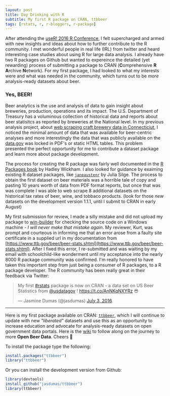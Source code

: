 ```yaml
---
layout: post
title: Day Drinking with R
subtitle: My first R package on CRAN, ttbbeer
tags: [rstats, r, r-bloggers, r-package]
---
```


After attending the [useR! 2016 R Conference](http://user2016.org/), I felt supercharged and armed with new insights and ideas about how to further contribute to the R community. I met wonderful people in real life (IRL) from twitter and heard interesting case studies about using R for large data analysis. I already have two R packages on Github but wanted to expereince the detailed (yet rewarding) process of submitting a package to CRAN (**C**omprehensive **R** **A**rchive **N**etwork). For my first package, I had looked to what my interests were and what was needed in the community, which turns out to be *more* analysis-ready datasets about beer. 

### Yes, BEER!

Beer analytics is the use and analysis of data to gain insight about breweries, production, operations and its impact. The U.S. Department of Treasury has a voluminous collection of historical data and reports about beer statisitcs as reported by breweries at the National level. In my previous analysis project, about [web scraping craft brewery data in Connecticiut](http://trendct.org/2016/03/18/tutorial-web-scraping-and-mapping-breweries-with-import-io-and-r/), I noticed the minimal amount of data that was available for beer-centric analyses and more interestingly the data that was publicly available on the [data.gov](data.gov) was locked in PDF's or static HTML tables. This problem presented the perfect opportunity for me to contribute a dataset package and learn more about package development.

The process for creating the R package was fairly well documented in the [R Packages book](http://r-pkgs.had.co.nz/) by Hadley Wickham. I also looked for guidance by exaiming existing R dataset packages, like [`janeaustenr`](https://github.com/juliasilge/janeaustenr) by Julia Silge. The process to obtain the first dataset on beer materials was a horrible tale of copy and pasting 10 years worth of data from PDF format reports, but once that was was complete I was able to web scrape 8 additional datasets on the historical tax rates of beer, wine, and tobbaco products. (look for those *new* datasets on the development version 1.1.1, until I submit to CRAN in early August) 

My first submission for review, I made a silly mistake and did not upload my package to [win-builder](http://win-builder.r-project.org/) for checking the source code on a Windows machine - *I will never make that mistake again*. My reviewer, Kurt, was prompt and courteous in informing me that an error arose from a faulty site certificate in a supplied url in my documentation from [https://www.ttb.gov/beer/beer-stats.shtml](https://www.ttb.gov/beer/beer-stats.shtml). After I fixed this error, I re-submitted and was waiting by my email with schoolchild-like wonderment until my acceptance into the nearly 8000 R package community was confirmed. I'm really honored to have taken this important step from just being a consumer of R packages, to a R package developer. The R community has been really great in their feedback via Twitter:

<blockquote class="twitter-tweet" data-lang="en"><p lang="en" dir="ltr">My first <a href="https://twitter.com/hashtag/rstats?src=hash">#rstats</a> package is now on CRAN - a data set on US Beer Statistics from <a href="https://twitter.com/usdatagov">@usdatagov</a> ! <a href="https://t.co/AnNKqNXYRz">https://t.co/AnNKqNXYRz</a> 😎</p>&mdash; Jasmine Dumas (@jasdumas) <a href="https://twitter.com/jasdumas/status/749636903217995776">July 3, 2016</a></blockquote>
<script async src="//platform.twitter.com/widgets.js" charset="utf-8"></script>

______

Here is my first package available on CRAN: [`ttbbeer`](http://cran.us.r-project.org/web/packages/ttbbeer/index.html), which I will continue to update with new *"liberated"* datasets and use this as an opportunity to increase education and advocate for analysis-ready datasets on open government data portals. Here is the [wiki](https://github.com/jasdumas/ttbbeer/wiki) to follow along on the journey to more **Open Beer Data**. Cheers :beers:

To install the package type the following:

```r
install.packages("ttbbeer")
library("ttbbeer")
```

Or you can install the development version from Github:

```r
library(devtools)
install_github("jasdumas/ttbbeer")
library(ttbbeer)
```


